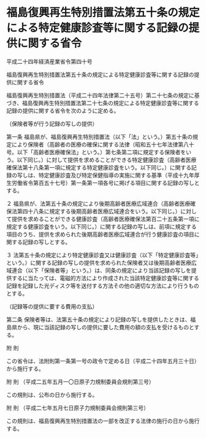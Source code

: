 # 福島復興再生特別措置法第五十条の規定による特定健康診査等に関する記録の提供に関する省令

平成二十四年経済産業省令第四十号

福島復興再生特別措置法第五十条の規定による特定健康診査等に関する記録の提供に関する省令

福島復興再生特別措置法（平成二十四年法律第二十五号）第二十七条の規定に基づき、福島復興再生特別措置法第二十七条の規定による特定健康診査等に関する記録の提供に関する省令を次のように定める。

（保険者等が行う記録の写しの提供）

第一条 福島県が、福島復興再生特別措置法（以下「法」という。）第五十条の規定により保険者（高齢者の医療の確保に関する法律（昭和五十七年法律第八十号。以下「高齢者医療確保法」という。）第七条第二項に規定する保険者をいう。以下同じ。）に対して提供を求めることができる特定健康診査（高齢者医療確保法第十八条第一項に規定する特定健康診査をいう。以下同じ。）に関する記録の写しは、特定健康診査及び特定保健指導の実施に関する基準（平成十九年厚生労働省令第百五十七号）第一条第一項各号に掲げる項目に関する記録の写しとする。

２ 福島県が、法第五十条の規定により後期高齢者医療広域連合（高齢者医療確保法第四十八条に規定する後期高齢者医療広域連合をいう。以下同じ。）に対して提供を求めることができる健康診査（高齢者医療確保法第百二十五条第一項に規定する健康診査をいう。以下同じ。）に関する記録の写しは、前項に規定する項目のうち、提供を求められた後期高齢者医療広域連合が行う健康診査の項目に関する記録の写しとする。

３ 法第五十条の規定により特定健康診査又は健康診査（以下「特定健康診査等」という。）に関する記録の写しの提供を求められた保険者又は後期高齢者医療広域連合（以下「保険者等」という。）は、同条の規定により当該記録の写しを提供するに当たっては、電磁的方法により作成された当該特定健康診査等に関する記録を記録した光ディスク等を送付する方法その他の適切な方法により行うものとする。

（記録等の提供に要する費用の支払）

第二条 保険者等は、法第五十条の規定により記録の写しを提供したときは、福島県から、現に当該記録の写しの提供に要した費用の額の支払を受けるものとする。

附 則

この省令は、法附則第一条第一号の政令で定める日（平成二十四年五月三十日）から施行する。

附 則 （平成二五年五月一〇日原子力規制委員会規則第三号）

この規則は、公布の日から施行する。

附 則 （平成二七年五月七日原子力規制委員会規則第三号）

この規則は、福島復興再生特別措置法の一部を改正する法律の施行の日から施行する。
